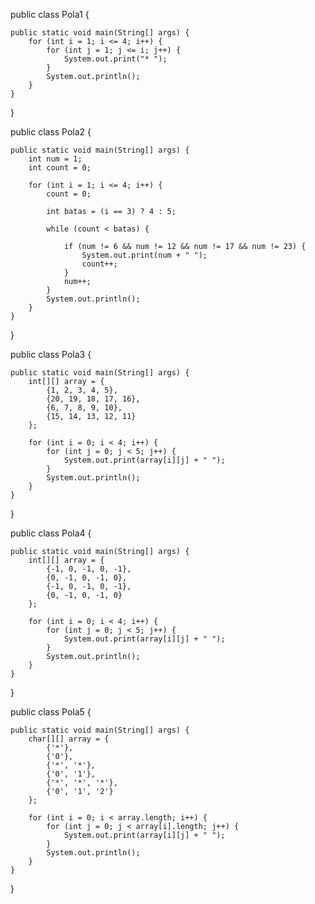 public class Pola1 {

    public static void main(String[] args) {
        for (int i = 1; i <= 4; i++) {
            for (int j = 1; j <= i; j++) {
                System.out.print("* ");
            }
            System.out.println();
        }
    }
}





public class Pola2 {

    public static void main(String[] args) {
        int num = 1;
        int count = 0;

        for (int i = 1; i <= 4; i++) {
            count = 0;

            int batas = (i == 3) ? 4 : 5;

            while (count < batas) {

                if (num != 6 && num != 12 && num != 17 && num != 23) {
                    System.out.print(num + " ");
                    count++;
                }
                num++;
            }
            System.out.println();
        }
    }
}





public class Pola3 {

    public static void main(String[] args) {
        int[][] array = {
            {1, 2, 3, 4, 5},
            {20, 19, 18, 17, 16},
            {6, 7, 8, 9, 10},
            {15, 14, 13, 12, 11}
        };

        for (int i = 0; i < 4; i++) {
            for (int j = 0; j < 5; j++) {
                System.out.print(array[i][j] + " ");
            }
            System.out.println();
        }
    }
}





public class Pola4 {

    public static void main(String[] args) {
        int[][] array = {
            {-1, 0, -1, 0, -1},
            {0, -1, 0, -1, 0},
            {-1, 0, -1, 0, -1},
            {0, -1, 0, -1, 0}
        };

        for (int i = 0; i < 4; i++) {
            for (int j = 0; j < 5; j++) {
                System.out.print(array[i][j] + " ");
            }
            System.out.println();
        }
    }
}





public class Pola5 {

    public static void main(String[] args) {
        char[][] array = {
            {'*'},
            {'0'},
            {'*', '*'},
            {'0', '1'},
            {'*', '*', '*'},
            {'0', '1', '2'}
        };

        for (int i = 0; i < array.length; i++) {
            for (int j = 0; j < array[i].length; j++) {
                System.out.print(array[i][j] + " ");
            }
            System.out.println();
        }
    }
}

